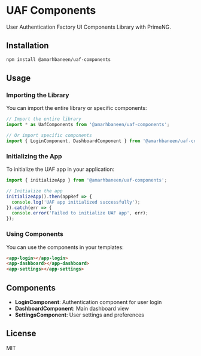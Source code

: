 # UAF Components

User Authentication Factory UI Components Library with PrimeNG.

## Installation

```bash
npm install @amarhbaneen/uaf-components
```

## Usage

### Importing the Library

You can import the entire library or specific components:

```typescript
// Import the entire library
import * as UafComponents from '@amarhbaneen/uaf-components';

// Or import specific components
import { LoginComponent, DashboardComponent } from '@amarhbaneen/uaf-components';
```

### Initializing the App

To initialize the UAF app in your application:

```typescript
import { initializeApp } from '@amarhbaneen/uaf-components';

// Initialize the app
initializeApp().then(appRef => {
  console.log('UAF app initialized successfully');
}).catch(err => {
  console.error('Failed to initialize UAF app', err);
});
```

### Using Components

You can use the components in your templates:

```html
<app-login></app-login>
<app-dashboard></app-dashboard>
<app-settings></app-settings>
```

## Components

- **LoginComponent**: Authentication component for user login
- **DashboardComponent**: Main dashboard view
- **SettingsComponent**: User settings and preferences

## License

MIT
